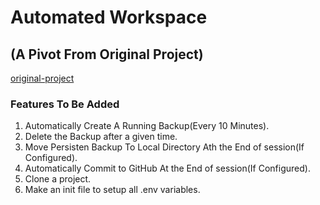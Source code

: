 # Automated Workspace
## (A Pivot From Original Project)

[original-project](https://github.com/FalseG0d/DjangoPractice/tree/master/DjangoCustomerMgmt)

### Features To Be Added

1. Automatically Create A Running Backup(Every 10 Minutes).
2. Delete the Backup after a given time.
3. Move Persisten Backup To Local Directory Ath the End of session(If Configured).
4. Automatically Commit to GitHub At the End of session(If Configured).
5. Clone a project.
6. Make an init file to setup all .env variables.